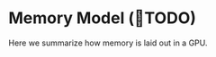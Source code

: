 Memory Model (<span class="bullet">🔴</span>TODO)
============

Here we summarize how memory is laid out in a GPU.
